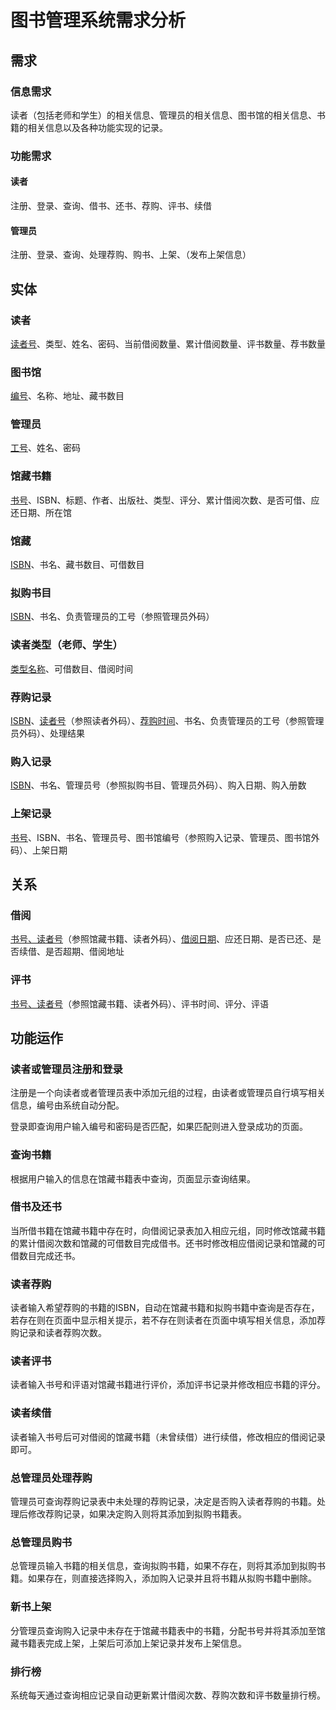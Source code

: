 # 图书管理系统需求分析

## 需求

### 信息需求

读者（包括老师和学生）的相关信息、管理员的相关信息、图书馆的相关信息、书籍的相关信息以及各种功能实现的记录。

### 功能需求

#### 读者

注册、登录、查询、借书、还书、荐购、评书、续借

#### 管理员

注册、登录、查询、处理荐购、购书、上架、（发布上架信息）

## 实体

### 读者

<u>读者号</u>、类型、姓名、密码、当前借阅数量、累计借阅数量、评书数量、荐书数量

### 图书馆

<u>编号</u>、名称、地址、藏书数目

### 管理员

<u>工号</u>、姓名、密码

### 馆藏书籍

<u>书号</u>、ISBN、标题、作者、出版社、类型、评分、累计借阅次数、是否可借、应还日期、所在馆

### 馆藏

<u>ISBN</u>、书名、藏书数目、可借数目

### 拟购书目

<u>ISBN</u>、书名、负责管理员的工号（参照管理员外码）

### 读者类型（老师、学生）

<u>类型名称</u>、可借数目、借阅时间

### 荐购记录

<u>ISBN</u>、<u>读者号</u>（参照读者外码）、<u>荐购时间</u>、书名、负责管理员的工号（参照管理员外码）、处理结果

### 购入记录

<u>ISBN</u>、书名、管理员号（参照拟购书目、管理员外码）、购入日期、购入册数

### 上架记录

<u>书号</u>、ISBN、书名、管理员号、图书馆编号（参照购入记录、管理员、图书馆外码）、上架日期

## 关系

### 借阅

<u>书号、读者号</u>（参照馆藏书籍、读者外码）、<u>借阅日期</u>、应还日期、是否已还、是否续借、是否超期、借阅地址

### 评书

<u>书号、读者号</u>（参照馆藏书籍、读者外码）、评书时间、评分、评语

## 功能运作

### 读者或管理员注册和登录

注册是一个向读者或者管理员表中添加元组的过程，由读者或管理员自行填写相关信息，编号由系统自动分配。

登录即查询用户输入编号和密码是否匹配，如果匹配则进入登录成功的页面。

### 查询书籍

根据用户输入的信息在馆藏书籍表中查询，页面显示查询结果。

### 借书及还书

当所借书籍在馆藏书籍中存在时，向借阅记录表加入相应元组，同时修改馆藏书籍的累计借阅次数和馆藏的可借数目完成借书。还书时修改相应借阅记录和馆藏的可借数目完成还书。

### 读者荐购

读者输入希望荐购的书籍的ISBN，自动在馆藏书籍和拟购书籍中查询是否存在，若存在则在页面中显示相关提示，若不存在则读者在页面中填写相关信息，添加荐购记录和读者荐购次数。

### 读者评书

读者输入书号和评语对馆藏书籍进行评价，添加评书记录并修改相应书籍的评分。

### 读者续借

读者输入书号后可对借阅的馆藏书籍（未曾续借）进行续借，修改相应的借阅记录即可。

### 总管理员处理荐购

管理员可查询荐购记录表中未处理的荐购记录，决定是否购入读者荐购的书籍。处理后修改荐购记录，如果决定购入则将其添加到拟购书籍表。

### 总管理员购书

总管理员输入书籍的相关信息，查询拟购书籍，如果不存在，则将其添加到拟购书籍。如果存在，则直接选择购入，添加购入记录并且将书籍从拟购书籍中删除。

### 新书上架

分管理员查询购入记录中未存在于馆藏书籍表中的书籍，分配书号并将其添加至馆藏书籍表完成上架，上架后可添加上架记录并发布上架信息。

### 排行榜

系统每天通过查询相应记录自动更新累计借阅次数、荐购次数和评书数量排行榜。